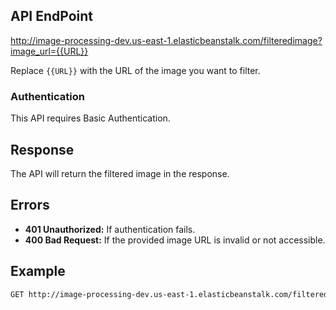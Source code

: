## API EndPoint

http://image-processing-dev.us-east-1.elasticbeanstalk.com/filteredimage?image_url={{URL}}

Replace `{{URL}}` with the URL of the image you want to filter.

### Authentication

This API requires Basic Authentication.

## Response

The API will return the filtered image in the response.

## Errors

- **401 Unauthorized:** If authentication fails.
- **400 Bad Request:** If the provided image URL is invalid or not accessible.

## Example

```bash
GET http://image-processing-dev.us-east-1.elasticbeanstalk.com/filteredimage?image_url=https://upload.wikimedia.org/wikipedia/commons/b/bd/Golden_tabby_and_white_kitten_n01.jpgs
```
